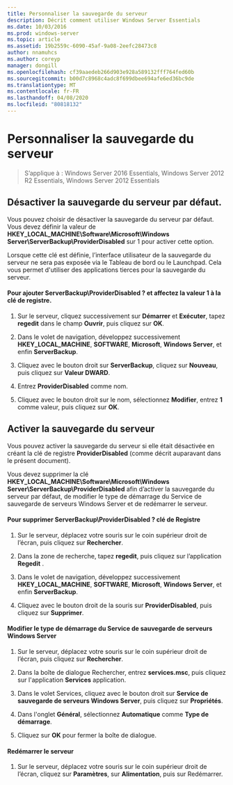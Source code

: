 ```yaml
---
title: Personnaliser la sauvegarde du serveur
description: Décrit comment utiliser Windows Server Essentials
ms.date: 10/03/2016
ms.prod: windows-server
ms.topic: article
ms.assetid: 19b2559c-6090-45af-9a08-2eefc28473c8
author: nnamuhcs
ms.author: coreyp
manager: dongill
ms.openlocfilehash: cf39aaedeb266d903e928a589132fff764fed60b
ms.sourcegitcommit: b00d7c8968c4adc8f699dbee694afe6ed36bc9de
ms.translationtype: MT
ms.contentlocale: fr-FR
ms.lasthandoff: 04/08/2020
ms.locfileid: "80818132"
---
```

# <a name="customize-server-backup"></a>Personnaliser la sauvegarde du serveur

>S’applique à : Windows Server 2016 Essentials, Windows Server 2012 R2 Essentials, Windows Server 2012 Essentials

## <a name="turn-off-server-backup-by-default"></a>Désactiver la sauvegarde du serveur par défaut.  
 Vous pouvez choisir de désactiver la sauvegarde du serveur par défaut. Vous devez définir la valeur de **HKEY_LOCAL_MACHINE\Software\Microsoft\Windows Server\ServerBackup\ProviderDisabled** sur 1 pour activer cette option.  
  
 Lorsque cette clé est définie, l’interface utilisateur de la sauvegarde du serveur ne sera pas exposée via le Tableau de bord ou le Launchpad. Cela vous permet d'utiliser des applications tierces pour la sauvegarde du serveur.  
  
#### <a name="to-add-serverbackupproviderdisabled-registry-key-and-set-the-value-to-1"></a>Pour ajouter ServerBackup\ProviderDisabled ? et affectez la valeur 1 à la clé de registre.  
  
1.  Sur le serveur, cliquez successivement sur **Démarrer** et **Exécuter**, tapez **regedit** dans le champ **Ouvrir**, puis cliquez sur **OK**.  
  
2.  Dans le volet de navigation, développez successivement **HKEY_LOCAL_MACHINE**, **SOFTWARE**, **Microsoft**, **Windows Server**, et enfin **ServerBackup**.  
  
3.  Cliquez avec le bouton droit sur **ServerBackup**, cliquez sur **Nouveau**, puis cliquez sur **Valeur DWARD**.  
  
4.  Entrez **ProviderDisabled** comme nom.  
  
5.  Cliquez avec le bouton droit sur le nom, sélectionnez **Modifier**, entrez **1** comme valeur, puis cliquez sur **OK**.  
  
## <a name="turn-on-server-backup"></a>Activer la sauvegarde du serveur  
 Vous pouvez activer la sauvegarde du serveur si elle était désactivée en créant la clé de registre **ProviderDisabled** (comme décrit auparavant dans le présent document).  
  
 Vous devez supprimer la clé **HKEY_LOCAL_MACHINE\Software\Microsoft\Windows Server\ServerBackup\ProviderDisabled** afin d’activer la sauvegarde du serveur par défaut, de modifier le type de démarrage du Service de sauvegarde de serveurs Windows Server et de redémarrer le serveur.  
  
#### <a name="to-delete-serverbackupproviderdisabled-registry-key"></a>Pour supprimer ServerBackup\ProviderDisabled ? clé de Registre  
  
1.  Sur le serveur, déplacez votre souris sur le coin supérieur droit de l’écran, puis cliquez sur **Rechercher**.  
  
2.  Dans la zone de recherche, tapez **regedit**, puis cliquez sur l’application **Regedit** .  
  
3.  Dans le volet de navigation, développez successivement **HKEY_LOCAL_MACHINE**, **SOFTWARE**, **Microsoft**, **Windows Server**, et enfin **ServerBackup**.  
  
4.  Cliquez avec le bouton droit de la souris sur **ProviderDisabled**, puis cliquez sur **Supprimer**.  
  
#### <a name="change-the-start-type-of-windows-server-server-backup-service"></a>Modifier le type de démarrage du Service de sauvegarde de serveurs Windows Server  
  
1.  Sur le serveur, déplacez votre souris sur le coin supérieur droit de l’écran, puis cliquez sur **Rechercher**.  
  
2.  Dans la boîte de dialogue Rechercher, entrez **services.msc**, puis cliquez sur l'application **Services** application.  
  
3.  Dans le volet Services, cliquez avec le bouton droit sur **Service de sauvegarde de serveurs Windows Server**, puis cliquez sur **Propriétés**.  
  
4.  Dans l'onglet **Général**, sélectionnez **Automatique** comme **Type de démarrage**.  
  
5.  Cliquez sur **OK** pour fermer la boîte de dialogue.  
  
#### <a name="restart-the-server"></a>Redémarrer le serveur  
  
1.  Sur le serveur, déplacez votre souris sur le coin supérieur droit de l’écran, cliquez sur **Paramètres**, sur **Alimentation**, puis sur Redémarrer.